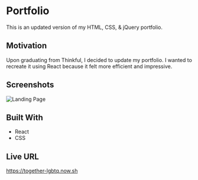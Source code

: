 # Portfolio

This is an updated version of my HTML, CSS, & jQuery portfolio.

## Motivation

Upon graduating from Thinkful, I decided to update my portfolio. I wanted to recreate it using React because it felt more efficient and impressive.

## Screenshots

![Landing Page](https://i.imgur.com/I3oyQzT.png)

## Built With

- React
- CSS

## Live URL

https://together-lgbtq.now.sh
